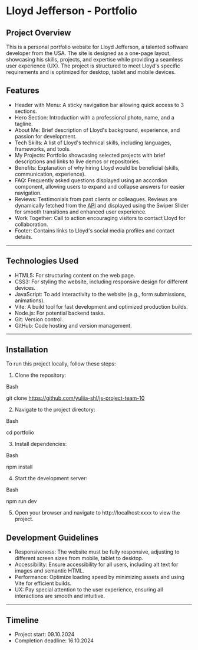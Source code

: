 # Lloyd Jefferson - Portfolio

## Project Overview

This is a personal portfolio website for Lloyd Jefferson, a talented software
developer from the USA. The site is designed as a one-page layout, showcasing
his skills, projects, and expertise while providing a seamless user experience
(UX). The project is structured to meet Lloyd's specific requirements and is
optimized for desktop, tablet and mobile devices.

## Features

- Header with Menu: A sticky navigation bar allowing quick access to 3 sections.
- Hero Section: Introduction with a professional photo, name, and a tagline.
- About Me: Brief description of Lloyd's background, experience, and passion for
  development.
- Tech Skills: A list of Lloyd's technical skills, including languages,
  frameworks, and tools.
- My Projects: Portfolio showcasing selected projects with brief descriptions
  and links to live demos or repositories.
- Benefits: Explanation of why hiring Lloyd would be beneficial (skills,
  communication, experience).
- FAQ: Frequently asked questions displayed using an accordion component,
  allowing users to expand and collapse answers for easier navigation.
- Reviews: Testimonials from past clients or colleagues. Reviews are dynamically
  fetched from the [API](https://portfolio-js.b.goit.study/api/reviews) and
  displayed using the Swiper Slider for smooth transitions and enhanced user
  experience.
- Work Together: Call to action encouraging visitors to contact Lloyd for
  collaboration.
- Footer: Contains links to Lloyd's social media profiles and contact details.

---

## Technologies Used

- HTML5: For structuring content on the web page.
- CSS3: For styling the website, including responsive design for different
  devices.
- JavaScript: To add interactivity to the website (e.g., form submissions,
  animations).
- Vite: A build tool for fast development and optimized production builds.
- Node.js: For potential backend tasks.
- Git: Version control.
- GitHub: Code hosting and version management.

---

## Installation

To run this project locally, follow these steps:

1. Clone the repository:

Bash

git clone https://github.com/yuliia-shl/js-project-team-10

2. Navigate to the project directory:

Bash

cd portfolio

3. Install dependencies:

Bash

npm install

4. Start the development server:

Bash

npm run dev

5. Open your browser and navigate to http://localhost:xxxx to view the project.

## Development Guidelines

- Responsiveness: The website must be fully responsive, adjusting to different
  screen sizes from mobile, tablet to desktop.
- Accessibility: Ensure accessibility for all users, including alt text for
  images and semantic HTML.
- Performance: Optimize loading speed by minimizing assets and using Vite for
  efficient builds.
- UX: Pay special attention to the user experience, ensuring all interactions
  are smooth and intuitive.

---

## Timeline

- Project start: 09.10.2024
- Completion deadline: 16.10.2024
